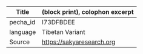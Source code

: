 |Title | (block print), colophon excerpt 
| --- | --- 
|pecha_id | I73DFBDEE
|language | Tibetan Variant
|Source | https://sakyaresearch.org